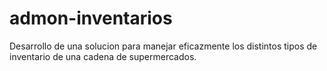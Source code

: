 # admon-inventarios
Desarrollo de una solucion para manejar eficazmente los distintos tipos de inventario de una cadena de supermercados.
